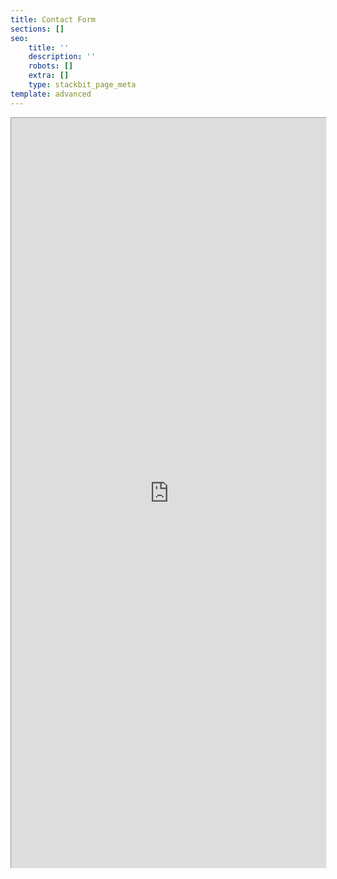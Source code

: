 ```yaml
---
title: Contact Form
sections: []
seo:
    title: ''
    description: ''
    robots: []
    extra: []
    type: stackbit_page_meta
template: advanced
---
```


<iframe src="https://bgoonz-blog-v3-0.netlify.app/contact/" height="1600px" width="100%" style="zoom:0.75;align-self:center;"></iframe>
